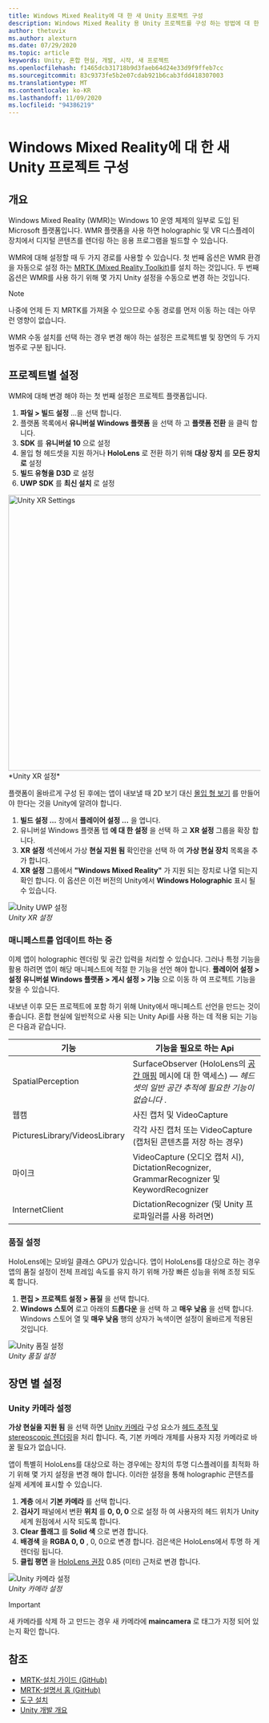 ```yaml
---
title: Windows Mixed Reality에 대 한 새 Unity 프로젝트 구성
description: Windows Mixed Reality 용 Unity 프로젝트를 구성 하는 방법에 대 한 지침
author: thetuvix
ms.author: alexturn
ms.date: 07/29/2020
ms.topic: article
keywords: Unity, 혼합 현실, 개발, 시작, 새 프로젝트
ms.openlocfilehash: f1465dcb31718b9d3faeb64d24e33d9f9ffeb7cc
ms.sourcegitcommit: 83c9373fe5b2e07cdab921b6cab3fdd418307003
ms.translationtype: MT
ms.contentlocale: ko-KR
ms.lasthandoff: 11/09/2020
ms.locfileid: "94386219"
---
```

# <a name="configure-a-new-unity-project-for-windows-mixed-reality"></a>Windows Mixed Reality에 대 한 새 Unity 프로젝트 구성 

## <a name="overview"></a>개요

Windows Mixed Reality (WMR)는 Windows 10 운영 체제의 일부로 도입 된 Microsoft 플랫폼입니다. WMR 플랫폼을 사용 하면 holographic 및 VR 디스플레이 장치에서 디지털 콘텐츠를 렌더링 하는 응용 프로그램을 빌드할 수 있습니다.

WMR에 대해 설정할 때 두 가지 경로를 사용할 수 있습니다. 첫 번째 옵션은 WMR 환경을 자동으로 설정 하는 [MRTK (Mixed Reality Toolkit)](https://microsoft.github.io/MixedRealityToolkit-Unity/Documentation/Installation.html)를 설치 하는 것입니다. 두 번째 옵션은 WMR를 사용 하기 위해 몇 가지 Unity 설정을 수동으로 변경 하는 것입니다. 

> [!NOTE]
> 나중에 언제 든 지 MRTK를 가져올 수 있으므로 수동 경로를 먼저 이동 하는 데는 아무런 영향이 없습니다.

WMR 수동 설치를 선택 하는 경우 변경 해야 하는 설정은 프로젝트별 및 장면의 두 가지 범주로 구분 됩니다.

## <a name="per-project-settings"></a>프로젝트별 설정

WMR에 대해 변경 해야 하는 첫 번째 설정은 프로젝트 플랫폼입니다. 
1. **파일 > 빌드 설정** ...을 선택 합니다.
2. 플랫폼 목록에서 **유니버설 Windows 플랫폼** 을 선택 하 고 **플랫폼 전환** 을 클릭 합니다.
3. **SDK** 를 **유니버설 10** 으로 설정
4. 몰입 형 헤드셋을 지원 하거나 **HoloLens** 로 전환 하기 위해 **대상 장치** 를 **모든 장치로** 설정
5. **빌드 유형을** **D3D** 로 설정
6. **UWP SDK** 를 **최신 설치** 로 설정

<img src="images/unity-uwp-settings.png" width="550px" alt="Unity XR Settings">
*Unity XR 설정*

플랫폼이 올바르게 구성 된 후에는 앱이 내보낼 때 2D 보기 대신 [몰입 형 보기](../../design/app-views.md) 를 만들어야 한다는 것을 Unity에 알려야 합니다.
1. **빌드 설정 ...** 창에서 **플레이어 설정 ...** 을 엽니다.
2. 유니버설 Windows 플랫폼 탭 **에 대 한 설정** 을 선택 하 고 **XR 설정** 그룹을 확장 합니다.
3. **XR 설정** 섹션에서 가상 **현실 지원 됨** 확인란을 선택 하 여 **가상 현실 장치** 목록을 추가 합니다.
4. **XR 설정** 그룹에서 **"Windows Mixed Reality"** 가 지원 되는 장치로 나열 되는지 확인 합니다. 이 옵션은 이전 버전의 Unity에서 **Windows Holographic** 표시 될 수 있습니다.

![Unity UWP 설정](images/xrsettings.png)<br>
*Unity XR 설정*

### <a name="updating-the-manifest"></a>매니페스트를 업데이트 하는 중

이제 앱이 holographic 렌더링 및 공간 입력을 처리할 수 있습니다. 그러나 특정 기능을 활용 하려면 앱이 해당 매니페스트에 적절 한 기능을 선언 해야 합니다. **플레이어 설정 > 설정 유니버설 Windows 플랫폼 > 게시 설정 > 기능** 으로 이동 하 여 프로젝트 기능을 찾을 수 있습니다. 

내보낸 이후 모든 프로젝트에 포함 하기 위해 Unity에서 매니페스트 선언을 만드는 것이 좋습니다. 혼합 현실에 일반적으로 사용 되는 Unity Api를 사용 하는 데 적용 되는 기능은 다음과 같습니다.

|  기능  |  기능을 필요로 하는 Api | 
|----------|----------|
|  SpatialPerception  |  SurfaceObserver (HoloLens의 [공간 매핑](../../design/spatial-mapping.md) 메시에 대 한 액세스) &mdash; *헤드셋의 일반 공간 추적에 필요한 기능이 없습니다* . | 
|  웹캠  |  사진 캡처 및 VideoCapture | 
|  PicturesLibrary/VideosLibrary  |  각각 사진 캡처 또는 VideoCapture (캡처된 콘텐츠를 저장 하는 경우) | 
|  마이크  |  VideoCapture (오디오 캡처 시), DictationRecognizer, GrammarRecognizer 및 KeywordRecognizer | 
|  InternetClient  |  DictationRecognizer (및 Unity 프로파일러를 사용 하려면) | 

### <a name="quality-settings"></a>품질 설정

HoloLens에는 모바일 클래스 GPU가 있습니다. 앱이 HoloLens를 대상으로 하는 경우 앱의 품질 설정이 전체 프레임 속도를 유지 하기 위해 가장 빠른 성능을 위해 조정 되도록 합니다.
1. **편집 > 프로젝트 설정 > 품질** 을 선택 합니다.
2. **Windows 스토어** 로고 아래의 **드롭다운** 을 선택 하 고 **매우 낮음** 을 선택 합니다. Windows 스토어 열 및 **매우 낮음** 행의 상자가 녹색이면 설정이 올바르게 적용된 것입니다.

![Unity 품질 설정](images/getting-started-unity-quality-settings.jpg)<br>
*Unity 품질 설정*

## <a name="per-scene-settings"></a>장면 별 설정

### <a name="unity-camera-settings"></a>Unity 카메라 설정

**가상 현실을 지원 됨** 을 선택 하면 [Unity 카메라](camera-in-unity.md) 구성 요소가 [헤드 추적 및 stereoscopic 렌더링](../platform-capabilities-and-apis/rendering.md)을 처리 합니다. 즉, 기본 카메라 개체를 사용자 지정 카메라로 바꿀 필요가 없습니다.

앱이 특별히 HoloLens를 대상으로 하는 경우에는 장치의 투명 디스플레이를 최적화 하기 위해 몇 가지 설정을 변경 해야 합니다. 이러한 설정을 통해 holographic 콘텐츠를 실제 세계에 표시할 수 있습니다.
1. **계층** 에서 **기본 카메라** 를 선택 합니다.
2. **검사기** 패널에서 변환 **위치** 를 **0, 0, 0** 으로 설정 하 여 사용자의 헤드 위치가 Unity 세계 원점에서 시작 되도록 합니다.
3. **Clear 플래그** 를 **Solid 색** 으로 변경 합니다.
4. **배경색** 을 **RGBA 0, 0** , 0, 0으로 변경 합니다. 검은색은 HoloLens에서 투명 하 게 렌더링 됩니다.
5. **클립 평면** 을 [HoloLens 권장](camera-in-unity.md#clip-planes) 0.85 (미터) 근처로 변경 합니다.

![Unity 카메라 설정](images/Unitycamerasettings.png)<br>
*Unity 카메라 설정*

> [!IMPORTANT]
> 새 카메라를 삭제 하 고 만드는 경우 새 카메라에 **maincamera** 로 태그가 지정 되어 있는지 확인 합니다.

## <a name="see-also"></a>참조
* [MRTK-설치 가이드 (GitHub)](https://microsoft.github.io/MixedRealityToolkit-Unity/Documentation/Installation.html)
* [MRTK-설명서 홈 (GitHub)](https://microsoft.github.io/MixedRealityToolkit-Unity/README.html)
* [도구 설치](../install-the-tools.md)
* [Unity 개발 개요](unity-development-overview.md)
